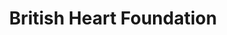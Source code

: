 ---
title: "British Heart Foundation"
url: /bradford/british-heart-foundation/
shop: Gebrauchtwaren
---